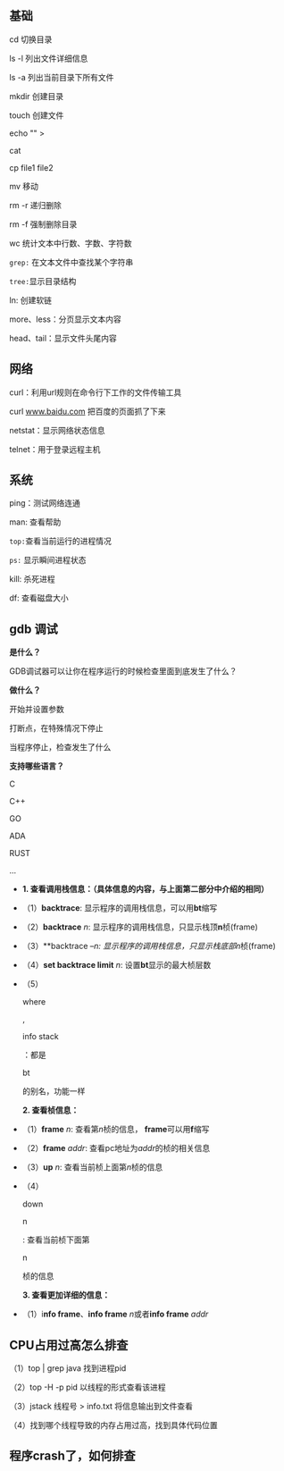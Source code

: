 ## 基础

cd 切换目录

ls -l 列出文件详细信息

ls -a 列出当前目录下所有文件

mkdir 创建目录

touch 创建文件

echo "" >

cat

cp file1 file2

mv 移动

rm -r 递归删除

rm -f 强制删除目录

wc 统计文本中行数、字数、字符数

`grep:` 在文本文件中查找某个字符串

`tree:`显示目录结构

ln: 创建软链

more、less：分页显示文本内容

head、tail：显示文件头尾内容

## 网络

curl：利用url规则在命令行下工作的文件传输工具

curl www.baidu.com 把百度的页面抓了下来

netstat：显示网络状态信息

telnet：用于登录远程主机

## 系统

ping：测试网络连通

man: 查看帮助

`top:`查看当前运行的进程情况

`ps:` 显示瞬间进程状态

kill: 杀死进程

df: 查看磁盘大小

## gdb 调试

**是什么？**

GDB调试器可以让你在程序运行的时候检查里面到底发生了什么？

**做什么？**

开始并设置参数

打断点，在特殊情况下停止

当程序停止，检查发生了什么

**支持哪些语言？**

C

C++

GO

ADA

RUST

...

- **1. 查看调用栈信息：（具体信息的内容，与上面第二部分中介绍的相同）**

- （1）**backtrace**: 显示程序的调用栈信息，可以用**bt**缩写

- （2）**backtrace** *n*: 显示程序的调用栈信息，只显示栈顶**n**桢(frame)

- （3）**backtrace –***n*: 显示程序的调用栈信息，只显示栈底部*n*桢(frame)

- （4）**set backtrace limit** *n*: 设置**bt**显示的最大桢层数

- （5）

  where

  ,

   

  info stack

  ：都是

  bt

  的别名，功能一样

  **2. 查看桢信息：**

- （1）**frame** *n*: 查看第*n*桢的信息， **frame**可以用**f**缩写

- （2）**frame** *addr*: 查看pc地址为*addr*的桢的相关信息

- （3）**up** *n*: 查看当前桢上面第*n*桢的信息

- （4）

  down 

  n

  : 查看当前桢下面第

  n

  桢的信息

  **3. 查看更加详细的信息：**

- （1）i**nfo frame**、**info frame** *n*或者**info frame** *addr*

## CPU占用过高怎么排查

（1）top | grep java 找到进程pid

（2）top -H -p pid 以线程的形式查看该进程

（3）jstack 线程号 > info.txt 将信息输出到文件查看

（4）找到哪个线程导致的内存占用过高，找到具体代码位置

## 程序crash了，如何排查



